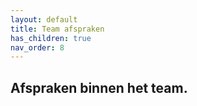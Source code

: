 ```yaml
---
layout: default
title: Team afspraken
has_children: true
nav_order: 8
---
```


## Afspraken binnen het team.
